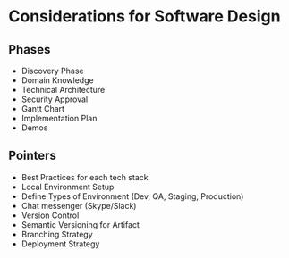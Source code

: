 # Considerations for Software Design
## Phases
- Discovery Phase
- Domain Knowledge
- Technical Architecture
- Security Approval
- Gantt Chart
- Implementation Plan
- Demos

## Pointers
- Best Practices for each tech stack
- Local Environment Setup
- Define Types of Environment (Dev, QA, Staging, Production)
- Chat messenger (Skype/Slack)
- Version Control
- Semantic Versioning for Artifact
- Branching Strategy
- Deployment Strategy